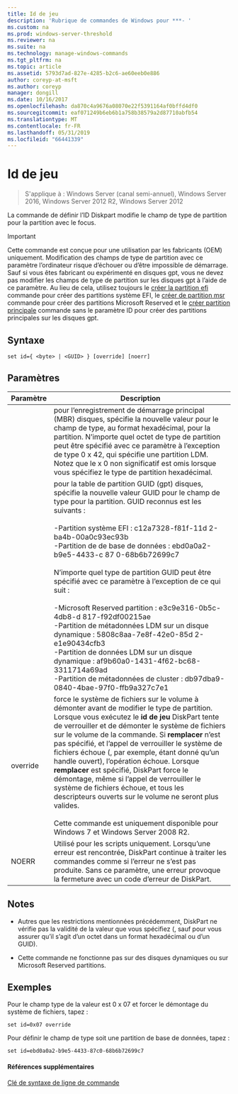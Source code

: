 ```yaml
---
title: Id de jeu
description: 'Rubrique de commandes de Windows pour ***- '
ms.custom: na
ms.prod: windows-server-threshold
ms.reviewer: na
ms.suite: na
ms.technology: manage-windows-commands
ms.tgt_pltfrm: na
ms.topic: article
ms.assetid: 5793d7ad-827e-4285-b2c6-ae60eeb0e886
author: coreyp-at-msft
ms.author: coreyp
manager: dongill
ms.date: 10/16/2017
ms.openlocfilehash: da870c4a9676a08070e22f5391164af0bffd4df0
ms.sourcegitcommit: eaf071249b6eb6b1a758b38579a2d87710abfb54
ms.translationtype: MT
ms.contentlocale: fr-FR
ms.lasthandoff: 05/31/2019
ms.locfileid: "66441339"
---
```

# <a name="set-id"></a>Id de jeu

>S'applique à : Windows Server (canal semi-annuel), Windows Server 2016, Windows Server 2012 R2, Windows Server 2012

La commande de définir l’ID Diskpart modifie le champ de type de partition pour la partition avec le focus.  
  
> [!IMPORTANT]  
> Cette commande est conçue pour une utilisation par les fabricants \(OEM\) uniquement. Modification des champs de type de partition avec ce paramètre l’ordinateur risque d’échouer ou d’être impossible de démarrage. Sauf si vous êtes fabricant ou expérimenté en disques gpt, vous ne devez pas modifier les champs de type de partition sur les disques gpt à l’aide de ce paramètre. Au lieu de cela, utilisez toujours le [créer la partition efi](create-partition-efi.md) commande pour créer des partitions système EFI, le [créer de partition msr](create-partition-msr.md) commande pour créer des partitions Microsoft Reserved et le [créer partition principale](create-partition-primary.md) commande sans le paramètre ID pour créer des partitions principales sur les disques gpt.  
  
  
  
## <a name="syntax"></a>Syntaxe  
  
```  
set id={ <byte> | <GUID> } [override] [noerr]  
```  
  
## <a name="parameters"></a>Paramètres  
  
| Paramètre |                                                                                                                                                                                                                                                                                                                                                                   Description                                                                                                                                                                                                                                                                                                                                                                   |
|-----------|-------------------------------------------------------------------------------------------------------------------------------------------------------------------------------------------------------------------------------------------------------------------------------------------------------------------------------------------------------------------------------------------------------------------------------------------------------------------------------------------------------------------------------------------------------------------------------------------------------------------------------------------------------------------------------------------------------------------------------------------------|
|  <byte>   |                                                                                                                                                                                                       pour l’enregistrement de démarrage principal \(MBR\) disques, spécifie la nouvelle valeur pour le champ de type, au format hexadécimal, pour la partition. N’importe quel octet de type de partition peut être spécifié avec ce paramètre à l’exception de type 0 x 42, qui spécifie une partition LDM. Notez que le x 0 non significatif est omis lorsque vous spécifiez le type de partition hexadécimal.                                                                                                                                                                                                       |
|  <GUID>   | pour la table de partition GUID \(gpt\) disques, spécifie la nouvelle valeur GUID pour le champ de type pour la partition. GUID reconnus est les suivants :<br /><br />-Partition système EFI : c12a7328\-f81f\-11d 2\-ba4b\-00a0c93ec93b<br />-Partition de de base de données : ebd0a0a2\-b9e5\-4433\-c 87 0\-68b6b72699c7<br /><br />N’importe quel type de partition GUID peut être spécifié avec ce paramètre à l’exception de ce qui suit :<br /><br />-Microsoft Reserved partition : e3c9e316\-0b5c\-4db8\-d 817\-f92df00215ae<br />-Partition de métadonnées LDM sur un disque dynamique : 5808c8aa\-7e8f\-42e0\-85d 2\-e1e90434cfb3<br />-Partition de données LDM sur un disque dynamique : af9b60a0\-1431\-4f62\-bc68\-3311714a69ad<br />-Partition de métadonnées de cluster : db97dba9\-0840\-4bae\-97f0\-ffb9a327c7e1 |
| override  |                                                                force le système de fichiers sur le volume à démonter avant de modifier le type de partition. Lorsque vous exécutez le **id de jeu** DiskPart tente de verrouiller et de démonter le système de fichiers sur le volume de la commande. Si **remplacer** n’est pas spécifié, et l’appel de verrouiller le système de fichiers échoue \(, par exemple, étant donné qu’un handle ouvert\), l’opération échoue. Lorsque **remplacer** est spécifié, DiskPart force le démontage, même si l’appel de verrouiller le système de fichiers échoue, et tous les descripteurs ouverts sur le volume ne seront plus valides.<br /><br />Cette commande est uniquement disponible pour Windows 7 et Windows Server 2008 R2.                                                                 |
|   NOERR   |                                                                                                                                                                                                                                                                    Utilisé pour les scripts uniquement. Lorsqu’une erreur est rencontrée, DiskPart continue à traiter les commandes comme si l’erreur ne s’est pas produite. Sans ce paramètre, une erreur provoque la fermeture avec un code d’erreur de DiskPart.                                                                                                                                                                                                                                                                    |
  
## <a name="remarks"></a>Notes  
  
-   Autres que les restrictions mentionnées précédemment, DiskPart ne vérifie pas la validité de la valeur que vous spécifiez \(, sauf pour vous assurer qu’il s’agit d’un octet dans un format hexadécimal ou d’un GUID\).  
  
-   Cette commande ne fonctionne pas sur des disques dynamiques ou sur Microsoft Reserved partitions.  
  
## <a name="BKMK_examples"></a>Exemples  
Pour le champ type de la valeur est 0 x 07 et forcer le démontage du système de fichiers, tapez :  
  
```  
set id=0x07 override  
```  
  
Pour définir le champ de type soit une partition de base de données, tapez :  
  
```  
set id=ebd0a0a2-b9e5-4433-87c0-68b6b72699c7  
```  
  
#### <a name="additional-references"></a>Références supplémentaires  
[Clé de syntaxe de ligne de commande](command-line-syntax-key.md)  
  

  

